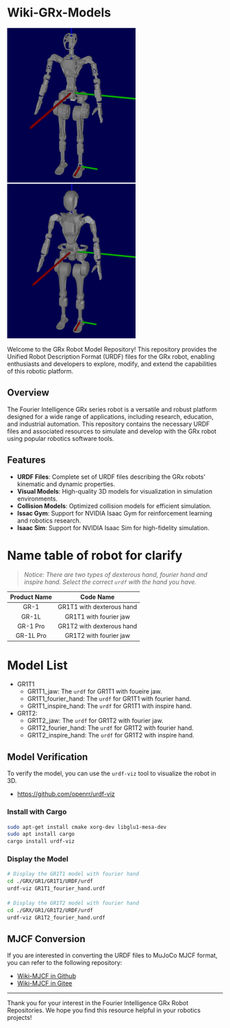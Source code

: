 # Wiki-GRx-Models

<img src="./pictures/gr1t1_model.png" width="300" height="360" />
<img src="./pictures/gr1t2_model.png" width="300" height="360" />

[//]: # (![]&#40;./pictures/GR1T1.png&#41;)

Welcome to the GRx Robot Model Repository!
This repository provides the Unified Robot Description Format (URDF) files for the GRx robot,
enabling enthusiasts and developers to explore, modify, and extend the capabilities of this robotic platform.

## Overview

The Fourier Intelligence GRx series robot is a versatile and robust platform designed for a wide range of applications,
including research, education, and industrial automation. This repository contains the necessary URDF files
and associated resources to simulate and develop with the GRx robot using popular robotics software tools.

## Features

- **URDF Files**: Complete set of URDF files describing the GRx robots' kinematic and dynamic properties.
- **Visual Models**: High-quality 3D models for visualization in simulation environments.
- **Collision Models**: Optimized collision models for efficient simulation.
- **Issac Gym**: Support for NVIDIA Isaac Gym for reinforcement learning and robotics research.
- **Isaac Sim**: Support for NVIDIA Isaac Sim for high-fidelity simulation.


# Name table of robot for clarify
> *Notice: There are two types of dexterous hand, fourier hand and inspire hand. Select the correct `urdf` with the hand you have.*

| Product Name |  Code Name |
| :----------: | :--------: |
|   GR-1       |  GR1T1 with dexterous hand |
|   GR-1L      |  GR1T1 with fourier jaw |
|   GR-1 Pro   |  GR1T2 with dexterous hand |
|   GR-1L Pro  |  GR1T2 with fourier jaw |


# Model List
- GR1T1
    - GR1T1_jaw: The `urdf` for GR1T1 with foueire jaw.
    - GR1T1_fourier_hand: The `urdf` for GR1T1 with fourier hand.
    - GR1T1_inspire_hand: The `urdf` for GR1T1 with inspire hand.
- GR1T2:
    - GR1T2_jaw: The `urdf` for GR1T2 with fourier jaw.
    - GR1T2_fourier_hand: The `urdf` for GR1T2 with fourier hand.
    - GR1T2_inspire_hand: The `urdf` for GR1T2 with inspire hand.


## Model Verification

To verify the model, you can use the `urdf-viz` tool to visualize the robot in 3D.

- https://github.com/openrr/urdf-viz

### Install with Cargo

```bash
sudo apt-get install cmake xorg-dev libglu1-mesa-dev
sudo apt install cargo
cargo install urdf-viz
```

### Display the Model

```bash
# Display the GR1T1 model with fourier hand
cd ./GRX/GR1/GR1T1/URDF/urdf
urdf-viz GR1T1_fourier_hand.urdf

# Display the GR1T2 model with fourier hand
cd ./GRX/GR1/GR1T2/URDF/urdf
urdf-viz GR1T2_fourier_hand.urdf
```



## MJCF Conversion

If you are interested in converting the URDF files to MuJoCo MJCF format, you can refer to the following repository:

- [Wiki-MJCF in Github](https://github.com/FFTAI/wiki-mjcf/)
- [Wiki-MJCF in Gitee](https://gitee.com/FourierIntelligence/wiki-mjcf/)

---

Thank you for your interest in the Fourier Intelligence GRx Robot Repositories.
We hope you find this resource helpful in your robotics projects!
